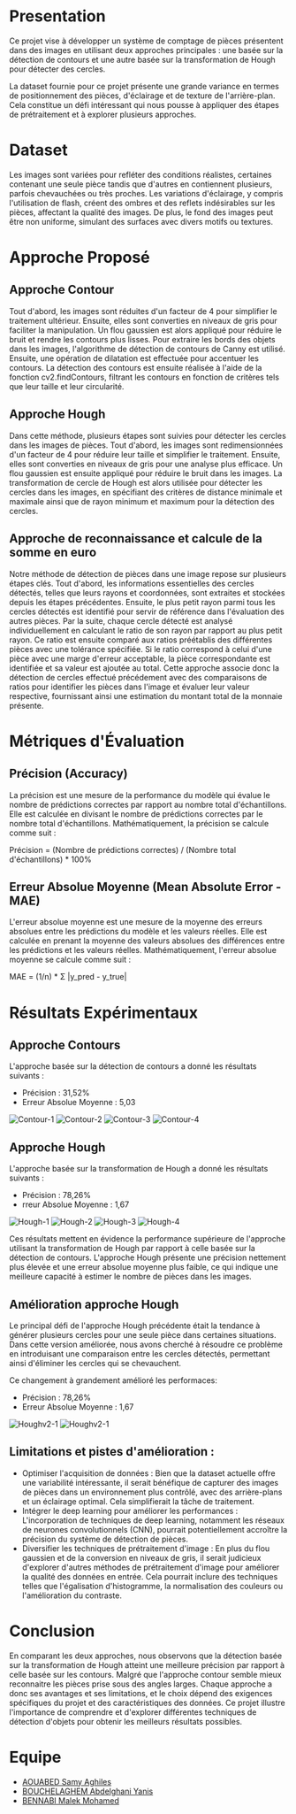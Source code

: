 # Presentation
Ce projet vise à développer un système de comptage de pièces présentent dans des images en utilisant deux approches principales : une basée sur la détection de contours et une autre basée sur la transformation de Hough pour détecter des cercles.

La dataset fournie pour ce projet présente une grande variance en termes de positionnement des pièces, d'éclairage et de texture de l'arrière-plan. Cela constitue un défi intéressant qui nous pousse à appliquer des étapes de prétraitement et à explorer plusieurs approches.

# Dataset


Les images sont variées pour refléter des conditions réalistes, certaines contenant une seule pièce tandis que d'autres en contiennent plusieurs, parfois chevauchées ou très proches. Les variations d'éclairage, y compris l'utilisation de flash, créent des ombres et des reflets indésirables sur les pièces, affectant la qualité des images. De plus, le fond des images peut être non uniforme, simulant des surfaces avec divers motifs ou textures. 

# Approche Proposé

## Approche Contour

Tout d'abord, les images sont réduites d'un facteur de 4 pour simplifier le traitement ultérieur. Ensuite, elles sont converties en niveaux de gris pour faciliter la manipulation. Un flou gaussien est alors appliqué pour réduire le bruit et rendre les contours plus lisses. Pour extraire les bords des objets dans les images, l'algorithme de détection de contours de Canny est utilisé. Ensuite, une opération de dilatation est effectuée pour accentuer les contours. La détection des contours est ensuite réalisée à l'aide de la fonction cv2.findContours, filtrant les contours en fonction de critères tels que leur taille et leur circularité.

## Approche Hough


Dans cette méthode, plusieurs étapes sont suivies pour détecter les cercles dans les images de pièces. Tout d'abord, les images sont redimensionnées d'un facteur de 4 pour réduire leur taille et simplifier le traitement. Ensuite, elles sont converties en niveaux de gris pour une analyse plus efficace. Un flou gaussien est ensuite appliqué pour réduire le bruit dans les images. La transformation de cercle de Hough est alors utilisée pour détecter les cercles dans les images, en spécifiant des critères de distance minimale et maximale ainsi que de rayon minimum et maximum pour la détection des cercles.

## Approche de reconnaissance et calcule de la somme en euro

Notre méthode de détection de pièces dans une image repose sur plusieurs étapes clés. Tout d'abord, les informations essentielles des cercles détectés, telles que leurs rayons et coordonnées, sont extraites et stockées depuis les étapes précédentes. Ensuite, le plus petit rayon parmi tous les cercles détectés est identifié pour servir de référence dans l'évaluation des autres pièces. Par la suite, chaque cercle détecté est analysé individuellement en calculant le ratio de son rayon par rapport au plus petit rayon. Ce ratio est ensuite comparé aux ratios préétablis des différentes pièces avec une tolérance spécifiée. Si le ratio correspond à celui d'une pièce avec une marge d'erreur acceptable, la pièce correspondante est identifiée et sa valeur est ajoutée au total. Cette approche associe donc la détection de cercles effectué précédement avec des comparaisons de ratios pour identifier les pièces dans l'image et évaluer leur valeur respective, fournissant ainsi une estimation du montant total de la monnaie présente.

# Métriques d'Évaluation

## Précision (Accuracy)
La précision est une mesure de la performance du modèle qui évalue le nombre de prédictions correctes par rapport au nombre total d'échantillons. Elle est calculée en divisant le nombre de prédictions correctes par le nombre total d'échantillons. Mathématiquement, la précision se calcule comme suit :  

Précision = (Nombre de prédictions correctes) / (Nombre total d'échantillons) * 100%

## Erreur Absolue Moyenne (Mean Absolute Error - MAE)
L'erreur absolue moyenne est une mesure de la moyenne des erreurs absolues entre les prédictions du modèle et les valeurs réelles. Elle est calculée en prenant la moyenne des valeurs absolues des différences entre les prédictions et les valeurs réelles. Mathématiquement, l'erreur absolue moyenne se calcule comme suit :  

MAE = (1/n) * Σ |y_pred - y_true|

# Résultats Expérimentaux

## Approche Contours
L'approche basée sur la détection de contours a donné les résultats suivants :

- Précision : 31,52%  
- Erreur Absolue Moyenne : 5,03  

![Contour-1](readme_pictures/contour-1.png)
![Contour-2](readme_pictures/contour-2.png)
![Contour-3](readme_pictures/contour-3.png)
![Contour-4](readme_pictures/contour-4.png)

## Approche Hough
L'approche basée sur la transformation de Hough a donné les résultats suivants :

- Précision : 78,26%  
- rreur Absolue Moyenne : 1,67  

![Hough-1](readme_pictures/hough-1.png)
![Hough-2](readme_pictures/hough-2.png)
![Hough-3](readme_pictures/hough-3.png)
![Hough-4](readme_pictures/hough-4.png)


Ces résultats mettent en évidence la performance supérieure de l'approche utilisant la transformation de Hough par rapport à celle basée sur la détection de contours. L'approche Hough présente une précision nettement plus élevée et une erreur absolue moyenne plus faible, ce qui indique une meilleure capacité à estimer le nombre de pièces dans les images.

## Amélioration approche Hough

Le principal défi de l'approche Hough précédente était la tendance à générer plusieurs cercles pour une seule pièce dans certaines situations. Dans cette version améliorée, nous avons cherché à résoudre ce problème en introduisant une comparaison entre les cercles détectés, permettant ainsi d'éliminer les cercles qui se chevauchent.

Ce changement à grandement amélioré les performaces:

- Précision : 78,26%  
- Erreur Absolue Moyenne : 1,67  

![Houghv2-1](readme_pictures/Houghv2-1.png)
![Houghv2-1](readme_pictures/Houghv2-2.png)

## Limitations et pistes d'amélioration : 

- Optimiser l'acquisition de données : Bien que la dataset actuelle offre une variabilité intéressante, il serait bénéfique de capturer des images de pièces dans un environnement plus contrôlé, avec des arrière-plans et un éclairage optimal. Cela simplifierait la tâche de traitement.
- Intégrer le deep learning pour améliorer les performances : L'incorporation de techniques de deep learning, notamment les réseaux de neurones convolutionnels (CNN), pourrait potentiellement accroître la précision du système de détection de pièces.
- Diversifier les techniques de prétraitement d'image : En plus du flou gaussien et de la conversion en niveaux de gris, il serait judicieux d'explorer d'autres méthodes de prétraitement d'image pour améliorer la qualité des données en entrée. Cela pourrait inclure des techniques telles que l'égalisation d'histogramme, la normalisation des couleurs ou l'amélioration du contraste.

# Conclusion

En comparant les deux approches, nous observons que la détection basée sur la transformation de Hough atteint une meilleure précision par rapport à celle basée sur les contours. Malgré que l'approche contour semble mieux reconnaitre les pièces prise sous des angles larges. Chaque approche a donc ses avantages et ses limitations, et le choix dépend des exigences spécifiques du projet et des caractéristiques des données. Ce projet illustre l'importance de comprendre et d'explorer différentes techniques de détection d'objets pour obtenir les meilleurs résultats possibles.

# Equipe
- [AOUABED Samy Aghiles](https://github.com/Samy-Abd)
- [BOUCHELAGHEM Abdelghani Yanis](https://github.com/Yanis-Bouchelaghem)
- [BENNABI Malek Mohamed](https://github.com/Malekbennabi3)
